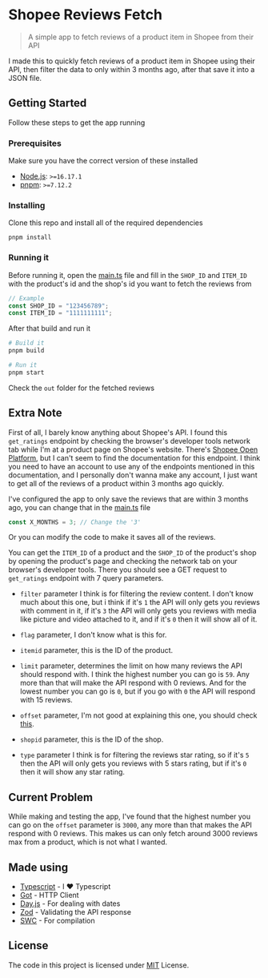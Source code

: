 # Shopee Reviews Fetch

> A simple app to fetch reviews of a product item in Shopee from their API

I made this to quickly fetch reviews of a product item in Shopee using their API, then filter the data to only within 3 months ago, after that save it into a JSON file.

## Getting Started

Follow these steps to get the app running

### Prerequisites

Make sure you have the correct version of these installed

- [Node.js](https://nodejs.org/): `>=16.17.1`
- [pnpm](https://pnpm.io/): `>=7.12.2`

### Installing

Clone this repo and install all of the required dependencies

```shell
pnpm install
```

### Running it

Before running it, open the [main.ts](src/main.ts) file and fill in the `SHOP_ID` and `ITEM_ID` with the product's id and the shop's id you want to fetch the reviews from

```typescript
// Example
const SHOP_ID = "123456789";
const ITEM_ID = "1111111111";
```

After that build and run it

```bash
# Build it
pnpm build

# Run it
pnpm start
```

Check the `out` folder for the fetched reviews

## Extra Note

First of all, I barely know anything about Shopee's API. I found this `get_ratings` endpoint by checking the browser's developer tools network tab while I'm at a product page on Shopee's website. There's [Shopee Open Platform](https://open.shopee.com), but I can't seem to find the documentation for this endpoint. I think you need to have an account to use any of the endpoints mentioned in this documentation, and I personally don't wanna make any account, I just want to get all of the reviews of a product within 3 months ago quickly.

I've configured the app to only save the reviews that are within 3 months ago, you can change that in the [main.ts](src/main.ts) file

```typescript
const X_MONTHS = 3; // Change the '3'
```

Or you can modify the code to make it saves all of the reviews.

You can get the `ITEM_ID` of a product and the `SHOP_ID` of the product's shop by opening the product's page and checking the network tab on your browser's developer tools. There you should see a GET request to `get_ratings` endpoint with 7 query parameters.

- `filter` parameter I think is for filtering the review content. I don't know much about this one, but i think if it's `1` the API will only gets you reviews with comment in it, if it's `3` the API will only gets you reviews with media like picture and video attached to it, and if it's `0` then it will show all of it.

- `flag` parameter, I don't know what is this for.

- `itemid` parameter, this is the ID of the product.

- `limit` parameter, determines the limit on how many reviews the API should respond with. I think the highest number you can go is `59`. Any more than that will make the API respond with 0 reviews. And for the lowest number you can go is `0`, but if you go with `0` the API will respond with 15 reviews.

- `offset` parameter, I'm not good at explaining this one, you should check [this](https://www.sql.org/sql-database/postgresql/manual/queries-limit.html).

- `shopid` parameter, this is the ID of the shop.

- `type` parameter I think is for filtering the reviews star rating, so if it's `5` then the API will only gets you reviews with 5 stars rating, but if it's `0` then it will show any star rating.

## Current Problem

While making and testing the app, I've found that the highest number you can go on the `offset` parameter is `3000`, any more than that makes the API respond with 0 reviews. This makes us can only fetch around 3000 reviews max from a product, which is not what I wanted.

## Made using

- [Typescript](https://www.typescriptlang.org/) - I ❤️ Typescript
- [Got](https://github.com/sindresorhus/got) - HTTP Client
- [Day.js](https://day.js.org/) - For dealing with dates
- [Zod](https://zod.dev/) - Validating the API response
- [SWC](https://swc.rs/) - For compilation

## License

The code in this project is licensed under [MIT](LICENSE) License.
